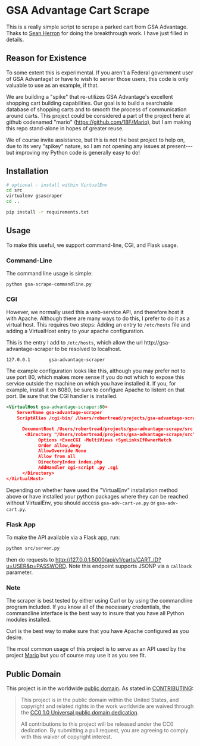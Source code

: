 # GSA Advantage Cart Scrape

This is a really simple script to scrape a parked cart from GSA Advantage. Thaks to [Sean Herron](https://github.com/seanherron) for doing the breakthrough work. I have just filled in details.

## Reason for Existence

To some extent this is experimental. If you aren't a Federal government user of GSA Advantage!
or have to wish to server those users, this code is only valuable to use as an example, if that.

We are building a "spike" that re-utilizes GSA Advantage's excellent shopping cart building
capabilities.  Our goal is to build a searchable database of shopping carts and to smooth
the process of communication around carts.  This project could be considered a part of the project
here at github codenamed "mario" (https://github.com/18F/Mario), but I am making this repo stand-alone in hopes of greater
reuse.

We of course invite assistance, but this is not the best project to help on, due to its
very "spikey" nature, so I am not opening any issues at present---but improving my Python code
is generally easy to do!

## Installation

```bash
# optional - install within VirtualEnv
cd src
virtualenv gsascraper
cd ..

pip install -r requirements.txt
```

## Usage

To make this useful, we support command-line, CGI, and Flask usage.

### Command-Line

The command line usage is simple:

```
python gsa-scrape-commandline.py
```

### CGI

However, we normally used this a web-service API, and therefore host
it with Apache.  Although there are many ways to do this, I prefer to
do it as a virtual host.  This requires two steps:  Adding an entry to
`/etc/hosts` file and adding a VirtualHost entry to your apache
configuration.

This is the entry I add to `/etc/hosts`, which allow the url
http://gsa-advantage-scraper to be resolved to localhost.

```
127.0.0.1       gsa-advantage-scraper
```

The example configuration looks like this, although you may prefer
not to use port 80, which makes more sense if you do not which to
expose this service outside the machine on which you have installed
it.  If you, for example, install it on 8080, be sure to configure
Apache to listent on that port.  Be sure that the CGI handler is installed.

```xml
<VirtualHost gsa-advantage-scraper:80>
    ServerName gsa-advantage-scraper
    ScriptAlias /cgi-bin/ /Users/robertread/projects/gsa-advantage-scrape/src/ \

      DocumentRoot /Users/robertread/projects/gsa-advantage-scrape/src
       <Directory "/Users/robertread/projects/gsa-advantage-scrape/src">
            Options +ExecCGI -MultiViews +SymLinksIfOwnerMatch
            Order allow,deny
            AllowOverride None
            Allow from all
            DirectoryIndex index.php
            AddHandler cgi-script .py .cgi
      </Directory>
</VirtualHost>
```

Depending on whether have used the "VirtualEnv" installation method
above or have installed your python packages where they can be reached
without VirtualEnv, you should access `gsa-adv-cart-ve.py` or
`gsa-adv-cart.py`.

### Flask App

To make the API available via a Flask app, run:

```bash
python src/server.py
```

then do requests to http://127.0.0.1:5000/api/v1/carts/CART_ID?u=USER&p=PASSWORD. Note this endpoint supports JSONP via a `callback` parameter.

### Note

The scraper is best tested by either using Curl or by using the
commandline program included.  If you know all of the necessary
credentials, the commandline interface is the best way to insure that
you have all Python modules installed.

Curl is the best way to make sure that you have Apache configured as
you desire.

The most common usage of this project is to serve as an API used by
the project [Mario](https://github.com/18F/Mario]) but you of course may use it as you see fit.

## Public Domain

This project is in the worldwide [public domain](LICENSE.md). As stated in [CONTRIBUTING](CONTRIBUTING.md):

> This project is in the public domain within the United States, and copyright and related rights in the work worldwide are waived through the [CC0 1.0 Universal public domain dedication](https://creativecommons.org/publicdomain/zero/1.0/).
>
> All contributions to this project will be released under the CC0 dedication. By submitting a pull request, you are agreeing to comply with this waiver of copyright interest.
